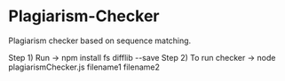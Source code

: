 # Plagiarism-Checker
Plagiarism checker based on sequence matching. 

Step 1) Run -> npm install fs difflib --save
Step 2) To run checker -> node plagiarismChecker.js filename1 filename2
